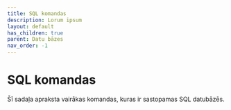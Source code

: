```yaml
---
title: SQL komandas
description: Lorum ipsum
layout: default
has_children: true
parent: Datu bāzes
nav_order: -1
---
```


# SQL komandas

Šī sadaļa apraksta vairākas komandas, kuras ir sastopamas SQL datubāzēs.